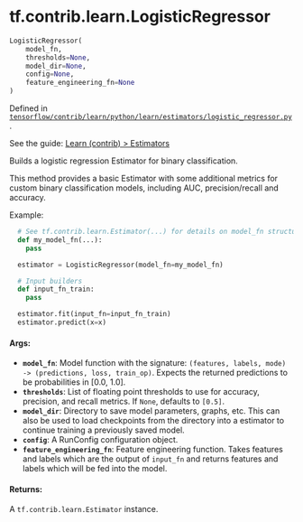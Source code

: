 <div itemscope itemtype="http://developers.google.com/ReferenceObject">
<meta itemprop="name" content="tf.contrib.learn.LogisticRegressor" />
</div>

# tf.contrib.learn.LogisticRegressor

``` python
LogisticRegressor(
    model_fn,
    thresholds=None,
    model_dir=None,
    config=None,
    feature_engineering_fn=None
)
```



Defined in [`tensorflow/contrib/learn/python/learn/estimators/logistic_regressor.py`](https://www.tensorflow.org/code/tensorflow/contrib/learn/python/learn/estimators/logistic_regressor.py).

See the guide: [Learn (contrib) > Estimators](../../../../../api_guides/python/contrib.learn.md#Estimators)

Builds a logistic regression Estimator for binary classification.

This method provides a basic Estimator with some additional metrics for custom
binary classification models, including AUC, precision/recall and accuracy.

Example:

```python
  # See tf.contrib.learn.Estimator(...) for details on model_fn structure
  def my_model_fn(...):
    pass

  estimator = LogisticRegressor(model_fn=my_model_fn)

  # Input builders
  def input_fn_train:
    pass

  estimator.fit(input_fn=input_fn_train)
  estimator.predict(x=x)
```

#### Args:

* <b>`model_fn`</b>: Model function with the signature:
    `(features, labels, mode) -> (predictions, loss, train_op)`.
    Expects the returned predictions to be probabilities in [0.0, 1.0].
* <b>`thresholds`</b>: List of floating point thresholds to use for accuracy,
    precision, and recall metrics. If `None`, defaults to `[0.5]`.
* <b>`model_dir`</b>: Directory to save model parameters, graphs, etc. This can also
    be used to load checkpoints from the directory into a estimator to
    continue training a previously saved model.
* <b>`config`</b>: A RunConfig configuration object.
* <b>`feature_engineering_fn`</b>: Feature engineering function. Takes features and
                    labels which are the output of `input_fn` and
                    returns features and labels which will be fed
                    into the model.


#### Returns:

  A `tf.contrib.learn.Estimator` instance.